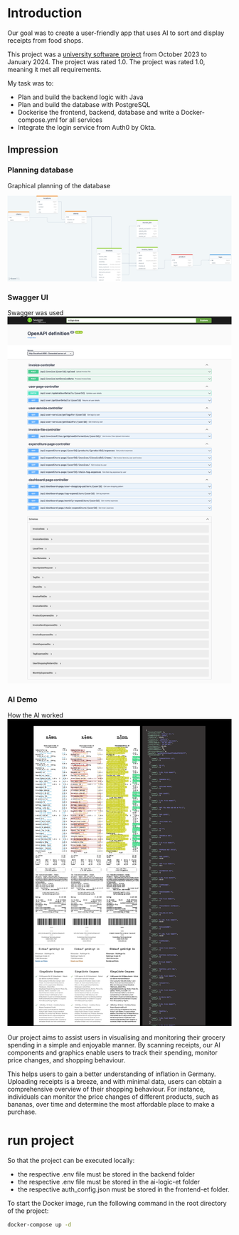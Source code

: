 # Introduction
Our goal was to create a user-friendly app that uses AI to sort and display receipts from food shops.

This project was a [university software project](https://www.hdm-stuttgart.de/medianight/projekte?projekt_ID=4297) from October 2023 to January 2024. The project was rated 1.0. The project was rated 1.0, meaning it met all requirements.

My task was to:

* Plan and build the backend logic with Java
* Plan and build the database with PostgreSQL
* Dockerise the frontend, backend, database and write a Docker-compose.yml for all services
* Integrate the login service from Auth0 by Okta.


## Impression

### Planning database
Graphical planning of the database 

![Database Image](./drawSQL-image.png)
<br>
### Swagger UI
Swagger was used
![Swagger UI](./swagger-ui.png)
<br>
### AI Demo
How the AI worked
![Demo](./demo_picture.png)

Our project aims to assist users in visualising and monitoring their grocery spending in a simple and enjoyable manner. By scanning receipts, our AI components and graphics enable users to track their spending, monitor price changes, and shopping behaviour.

This helps users to gain a better understanding of inflation in Germany. Uploading receipts is a breeze, and with minimal data, users can obtain a comprehensive overview of their shopping behaviour. For instance, individuals can monitor the price changes of different products, such as bananas, over time and determine the most affordable place to make a purchase.

# run project
So that the project can be executed locally:

- the respective .env file must be stored in the backend folder
- the respective .env file must be stored in the ai-logic-et folder
- the respective auth_config.json must be stored in the frontend-et folder.

To start the Docker image, run the following command in the root directory of the project:
```bash
docker-compose up -d
```